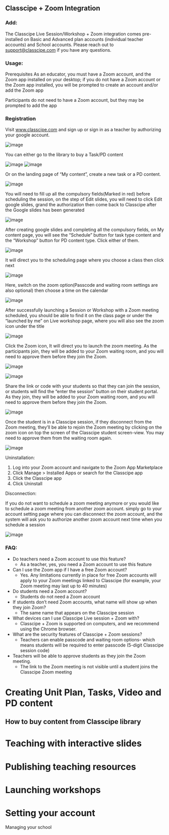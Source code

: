 ## Classcipe + Zoom Integration

### Add:
The Classcipe Live Session/Workshop + Zoom integration comes pre-installed on Basic and Advanced plan accounts (individual teacher accounts) and School accounts.
Please reach out to support@classcipe.com if you have any questions.
 
### Usage:
Prerequisites
As an educator, you must have a Zoom account, and the Zoom app installed on your desktop; if you do not have a Zoom account or the Zoom app installed, you will be prompted to create an account and/or add the Zoom app
 
Participants do not need to have a Zoom account, but they may be prompted to add the app
 
### Registration
Visit www.classcipe.com and sign up or sign in as a teacher by authorizing your google account. 

![image](https://user-images.githubusercontent.com/1272280/188068909-61ae3648-98e3-427a-a8e2-0bc637d26ba3.png)

You can either go to the library to buy a Task/PD content

![image](https://user-images.githubusercontent.com/1272280/188069390-1a5a73fa-24c0-45bf-917c-00ed95f18e07.png)
![image](https://user-images.githubusercontent.com/1272280/188069434-d15c7e99-e67d-4e87-8701-1342eb4a8f6a.png)

Or on the landing page of “My content”, create a new task or a PD content.

![image](https://user-images.githubusercontent.com/1272280/188069488-896031b7-fae9-4fcb-9d72-8aae315f0bcc.png)

You will need to fill up all the compulsory fields(Marked in red) before scheduling the session, on the step of Edit slides, you will need to click Edit google slides, grand the authorization then come back to Classcipe after the Google slides has been generated

![image](https://user-images.githubusercontent.com/1272280/188069564-8682f4cc-c8b3-4757-b8f2-ae99ccda1739.png)

After creating google slides and completing all the compulsory fields, on My content page, you will see the “Schedule” button for task type content and the “Workshop” button for PD content type. Click either of them.

![image](https://user-images.githubusercontent.com/1272280/188069633-1b0ecf52-c038-4343-920c-bea4d5312c91.png)

It will direct you to the scheduling page where you choose a class then click next

![image](https://user-images.githubusercontent.com/1272280/188069693-979a1589-583b-4d06-9297-be334d0c76b7.png)

Here, switch on the zoom option(Passcode and waiting room settings are also optional) then choose a time on the calendar

![image](https://user-images.githubusercontent.com/1272280/188069751-e6ac85f2-8480-4697-80e3-9d88fe0fedf6.png)

After successfully launching a Session or Workshop with a Zoom meeting scheduled, you should be able to find it on the class page or under the “launched by me” on Live workshop page, where you will also see the zoom icon under the title

![image](https://user-images.githubusercontent.com/1272280/188069799-fcc96fa0-d417-4c48-ab16-9c387e055b2a.png)

Click the Zoom icon, It will direct you to launch the zoom meeting. As the participants join, they will be added to your Zoom waiting room, and you will need to approve them before they join the Zoom. 

![image](https://user-images.githubusercontent.com/1272280/188069841-162737b2-62d0-440a-b12e-db67b23e01ea.png)

![image](https://user-images.githubusercontent.com/1272280/188069861-b7052d6f-6925-4a11-a546-f69b58e0d41b.png)

Share the link or code with your students so that they can join the session, or students will find the “enter the session” button on their student portal. As they join, they will be added to your Zoom waiting room, and you will need to approve them before they join the Zoom.

![image](https://user-images.githubusercontent.com/1272280/188069909-8b8ac3f9-eb15-4d3a-836c-3607af8f993e.png)

Once the student is in a Classcipe session, if they disconnect from the Zoom meeting, they’ll be able to rejoin the Zoom meeting by clicking on the zoom icon on top the screen of the Classcipe student screen-view. You may need to approve them from the waiting room again.

![image](https://user-images.githubusercontent.com/1272280/188069974-4b17cbd2-81a9-4d0c-962a-6365a1c01d26.png)

Uninstallation:
 
1. Log into your Zoom account and navigate to the Zoom App Marketplace
2. Click Manage > Installed Apps or search for the Classcipe app
3. Click the Classcipe app
4. Click Uninstall

Disconnection:
 
If you do not want to schedule a zoom meeting anymore or you would like to schedule a zoom meeting from another zoom account. simply go to your account setting page where you can disconnect the zoom account, and the system will ask you to authorize another zoom account next time when you schedule a session

![image](https://user-images.githubusercontent.com/1272280/188070037-1f23f581-e8e8-4748-b4ef-e6d612a966dd.png)

### FAQ:
- Do teachers need a Zoom account to use this feature?
  - As a teacher, yes, you need a Zoom account to use this feature
- Can I use the Zoom app if I have a free Zoom account? 
  - Yes. Any limitations currently in place for free Zoom accounts will apply to your Zoom meetings linked to Classcipe (for example, your Zoom meeting may last up to 40 minutes)
- Do students need a Zoom account?
  - Students do not need a Zoom account
- If students don’t need Zoom accounts, what name will show up when they join Zoom? 
  - The same name that appears on the Classcipe session 
- What devices can I use Classcipe Live session + Zoom with?
  - Classcipe + Zoom is supported on computers, and we recommend using the Chrome browser.
- What are the security features of Classcipe + Zoom sessions?
  - Teachers can enable passcode and waiting room options- which means students will be required to enter passcode (5-digit Classcipe session code)
- Teachers will be able to approve students as they join the Zoom meeting.
  - The link to the Zoom meeting is not visible until a student joins the Classcipe Zoom meeting

# Creating Unit Plan, Tasks, Video and PD content
## How to buy content from Classcipe library
# Teaching with interactive slides
# Publishing teaching resources
# Launching workshops
# Setting your account
Managing your school
